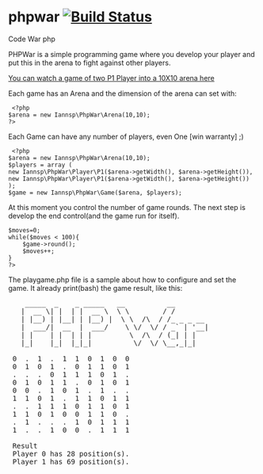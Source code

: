 phpwar [![Build Status](https://secure.travis-ci.org/iannsp/phpwar.png?branch=master)](http://travis-ci.org/iannsp/phpwar)
======

Code War php

PHPWar is a simple programming game where you develop your player and put this in the arena to fight against other players.

[You can watch a game of two P1 Player into a 10X10 arena here](https://www.youtube.com/watch?v=WJ_JycDmAJ0)

Each game has an Arena and the dimension of the arena can set with:

     <?php
    $arena = new Iannsp\PhpWar\Arena(10,10);
    ?>

Each Game can have any number of players, even One [win warranty] ;)
    
     <?php
    $arena = new Iannsp\PhpWar\Arena(10,10);
    $players = array (
    new Iannsp\PhpWar\Player\P1($arena->getWidth(), $arena->getHeight()),
    new Iannsp\PhpWar\Player\P1($arena->getWidth(), $arena->getHeight())
    );
    $game = new Iannsp\PhpWar\Game($arena, $players);


At this moment you control the number of game rounds. The next step is develop the end control(and the game run for itself).  

    $moves=0;
    while($moves < 100){
        $game->round();
        $moves++;
    }
    ?>


The playgame.php file is a sample about how to configure and set the game. It already print(bash) the game result, like this: 

<pre>
    _____  _    _ _____   __          __        
   |  __ \| |  | |  __ \  \ \        / /        
   | |__) | |__| | |__) |  \ \  /\  / /_ _ _ __ 
   |  ___/|  __  |  ___/    \ \/  \/ / _` | '__|
   | |    | |  | | |         \  /\  / (_| | |   
   |_|    |_|  |_|_|          \/  \/ \__,_|_|   

 0  .  1  .  1  1  0  1  0  0 
 0  1  0  1  .  0  1  1  0  1 
 .  .  .  0  1  1  1  0  1  . 
 0  1  0  1  1  .  0  1  0  1 
 0  0  .  1  0  1  .  1  .  . 
 1  1  0  1  .  1  1  0  1  1 
 .  .  1  1  1  0  1  1  0  1 
 1  1  0  1  0  0  1  1  0  . 
 .  1  .  .  .  1  0  1  1  1 
 1  .  .  1  0  0  .  1  1  1 
 
 Result
 Player 0 has 28 position(s).
 Player 1 has 69 position(s).
</pre>    
